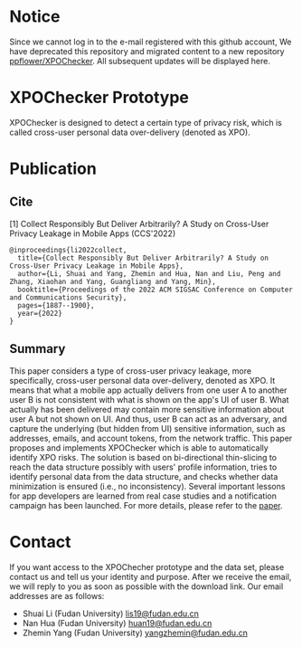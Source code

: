 # Notice
Since we cannot log in to the e-mail registered with this github account, We have deprecated this repository and migrated content to a new repository [ppflower/XPOChecker](https://github.com/ppflower/XPOChecker). All subsequent updates will be displayed here.

# XPOChecker Prototype
XPOChecker is designed to detect a certain type of privacy risk, which is called cross-user personal data over-delivery (denoted as XPO).

# Publication

## Cite

[1] Collect Responsibly But Deliver Arbitrarily? A Study on Cross-User Privacy Leakage in Mobile Apps (CCS'2022)

```
@inproceedings{li2022collect,
  title={Collect Responsibly But Deliver Arbitrarily? A Study on Cross-User Privacy Leakage in Mobile Apps},
  author={Li, Shuai and Yang, Zhemin and Hua, Nan and Liu, Peng and Zhang, Xiaohan and Yang, Guangliang and Yang, Min},
  booktitle={Proceedings of the 2022 ACM SIGSAC Conference on Computer and Communications Security},
  pages={1887--1900},
  year={2022}
}
```
## Summary

This paper considers a type of cross-user privacy leakage, more specifically, cross-user personal data over-delivery, denoted as XPO. It means that what a mobile app actually delivers from one user A to another user B is not consistent with what is shown on the app's UI of user B. What actually has been delivered may contain more sensitive information about user A but not shown on UI. And thus, user B can act as an adversary, and capture the underlying (but hidden from UI) sensitive information, such as addresses, emails, and account tokens, from the network traffic. This paper proposes and implements XPOChecker which is able to automatically identify XPO risks. The solution is based on bi-directional thin-slicing to reach the data structure possibly with users' profile information, tries to identify personal data from the data structure, and checks whether data minimization is ensured (i.e., no inconsistency). Several important lessons for app developers are learned from real case studies and a notification campaign has been launched. For more details, please refer to the [paper](https://dl.acm.org/doi/10.1145/3548606.3559371).

# Contact

If you want access to the XPOChecher prototype and the data set, please contact us and tell us your identity and purpose. After we receive the email, we will reply to you as soon as possible with the download link. Our email addresses are as follows:

- Shuai Li (Fudan University) <lis19@fudan.edu.cn>
- Nan Hua (Fudan University) <huan19@fudan.edu.cn>
- Zhemin Yang (Fudan University) <yangzhemin@fudan.edu.cn>

